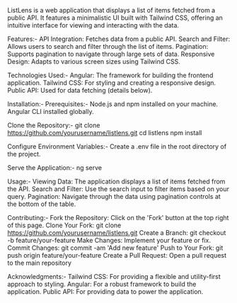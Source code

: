 ListLens is a web application that displays a list of items fetched from a public API. It features a minimalistic UI built with Tailwind CSS, offering an intuitive interface for viewing and interacting with the data.

Features:-
API Integration: Fetches data from a public API.
Search and Filter: Allows users to search and filter through the list of items.
Pagination: Supports pagination to navigate through large sets of data.
Responsive Design: Adapts to various screen sizes using Tailwind CSS.


Technologies Used:-
Angular: The framework for building the frontend application.
Tailwind CSS: For styling and creating a responsive design.
Public API: Used for data fetching (details below).


Installation:-
Prerequisites:-
Node.js and npm installed on your machine.
Angular CLI installed globally.


Clone the Repository:-
git clone https://github.com/yourusername/listlens.git
cd listlens
npm install


Configure Environment Variables:-
Create a .env file in the root directory of the project.

Serve the Application:- 
ng serve


Usage:-
Viewing Data: The application displays a list of items fetched from the API.
Search and Filter: Use the search input to filter items based on your query.
Pagination: Navigate through the data using pagination controls at the bottom of the table.


Contributing:-
Fork the Repository: Click on the 'Fork' button at the top right of this page.
Clone Your Fork: git clone https://github.com/yourusername/listlens.git
Create a Branch: git checkout -b feature/your-feature
Make Changes: Implement your feature or fix.
Commit Changes: git commit -am 'Add new feature'
Push to Your Fork: git push origin feature/your-feature
Create a Pull Request: Open a pull request to the main repository


Acknowledgments:-
Tailwind CSS: For providing a flexible and utility-first approach to styling.
Angular: For a robust framework to build the application.
Public API: For providing data to power the application.

